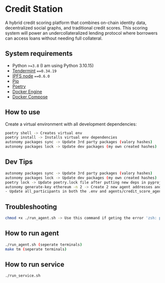 # Credit Station

A hybrid credit scoring platform that combines on-chain identity data, decentralized social graphs, and traditional credit scores.
This scoring system will power an undercollateralized lending protocol where borrowers can access loans without needing full collateral.

## System requirements

- Python `>=3.8` (I am using Python 3.10.15)
- [Tendermint](https://docs.tendermint.com/v0.34/introduction/install.html) `==0.34.19`
- [IPFS node](https://docs.ipfs.io/install/command-line/#official-distributions) `==0.6.0`
- [Pip](https://pip.pypa.io/en/stable/installation/)
- [Poetry](https://python-poetry.org/)
- [Docker Engine](https://docs.docker.com/engine/install/)
- [Docker Compose](https://docs.docker.com/compose/install/)


## How to use

Create a virtual environment with all development dependencies:

```bash
poetry shell -> Creates virtual env
poetry install -> Installs virtual env dependencies
autonomy packages sync -> Update 3rd party packages (valory hashes)
autonomy packages lock -> Update dev packages (my own created hashes)
```

## Dev Tips

```bash
autonomy packages sync -> Update 3rd party packages (valory hashes)
autonomy packages lock -> Update dev packages (my own created hashes)
poetry lock -> Update poetry.lock file after putting new deps in pyproject.toml
autonomy generate-key ethereum -n 2 -> Create 2 new agent addresses and private keys (store one private key in the ethereum_private_key.txt file)
- Update all_participants in both the .env and agents/credit_score_agent/aea-config.yaml files based on if you want to an agent (1 address) or service (multiple addresses) to run
```

## Troubleshooting

```bash
chmod +x ./run_agent.sh -> Use this command if geting the error 'zsh: permission denied: ./run_agent.sh'
```

## How to run agent

```bash
./run_agent.sh (seperate terminals)
make tm (seperate terminals)
```

## How to run service

```bash
./run_service.sh
```
